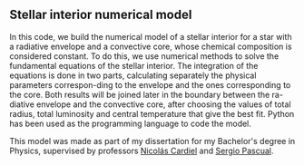 ## Stellar interior numerical model
In this code, we build the numerical model of a stellar interior for a star with a radiative envelope and a convective core, whose chemical composition is considered constant. To do this, we use numerical methods to solve the fundamental equations of the stellar interior. The integration of the equations is done in two parts, calculating separately the physical parameters correspon-ding to the envelope and the ones corresponding to the core. Both results will be joined later in the boundary between the ra-diative envelope and the convective core, after choosing the values of total radius, total luminosity and central temperature that give the best fit. Python has been used as the programming language to code the model.


This model was made as part of my dissertation for my Bachelor's degree in Physics, supervised by professors [Nicolás Cardiel](https://scholar.google.com.mx/citations?user=SQ6cujcAAAAJ&hl=es&oi=ao) and [Sergio Pascual](https://orcid.org/0000-0002-9351-6051).
